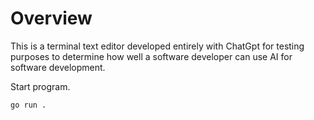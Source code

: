 # Overview
This is a terminal text editor developed entirely with ChatGpt for testing purposes to determine how well a software developer can use AI for software development.

Start program.
```sh
go run .
```
